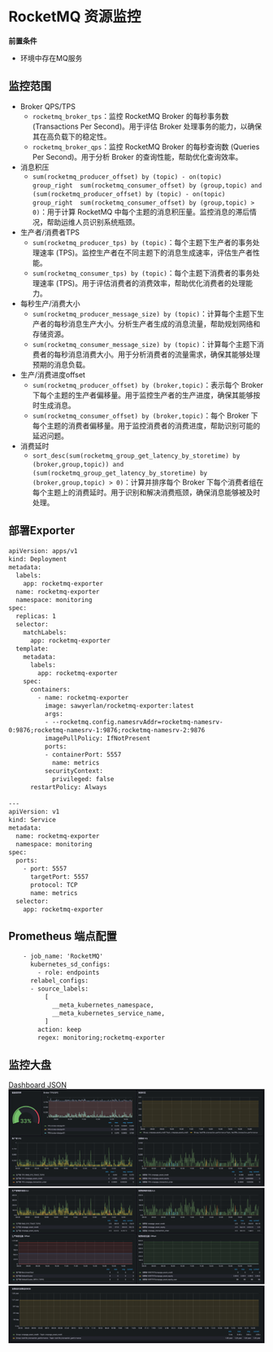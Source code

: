 # RocketMQ 资源监控

**前置条件**
- 环境中存在MQ服务

## 监控范围

- Broker QPS/TPS
    - `rocketmq_broker_tps`：监控 RocketMQ Broker 的每秒事务数 (Transactions Per Second)。用于评估 Broker 处理事务的能力，以确保其在高负载下的稳定性。
    - `rocketmq_broker_qps`：监控 RocketMQ Broker 的每秒查询数 (Queries Per Second)。用于分析 Broker 的查询性能，帮助优化查询效率。
- 消息积压
    - `sum(rocketmq_producer_offset) by (topic) - on(topic)  group_right  sum(rocketmq_consumer_offset) by (group,topic) and (sum(rocketmq_producer_offset) by (topic) - on(topic)  group_right  sum(rocketmq_consumer_offset) by (group,topic) > 0)`：用于计算 RocketMQ 中每个主题的消息积压量。监控消息的滞后情况，帮助运维人员识别系统瓶颈。
- 生产者/消费者TPS
    - `sum(rocketmq_producer_tps) by (topic)`：每个主题下生产者的事务处理速率 (TPS)。监控生产者在不同主题下的消息生成速率，评估生产者性能。
    - `sum(rocketmq_consumer_tps) by (topic)`：每个主题下消费者的事务处理速率 (TPS)。用于评估消费者的消费效率，帮助优化消费者的处理能力。
- 每秒生产/消费大小
    - `sum(rocketmq_producer_message_size) by (topic)`：计算每个主题下生产者的每秒消息生产大小。分析生产者生成的消息流量，帮助规划网络和存储资源。
    - `sum(rocketmq_consumer_message_size) by (topic)`：计算每个主题下消费者的每秒消息消费大小。用于分析消费者的流量需求，确保其能够处理预期的消息负载。
- 生产/消费进度offset
    - `sum(rocketmq_producer_offset) by (broker,topic)`：表示每个 Broker 下每个主题的生产者偏移量。用于监控生产者的生产进度，确保其能够按时生成消息。
    - `sum(rocketmq_consumer_offset) by (broker,topic)`：每个 Broker 下每个主题的消费者偏移量。用于监控消费者的消费进度，帮助识别可能的延迟问题。
- 消费延时
    - `sort_desc(sum(rocketmq_group_get_latency_by_storetime) by (broker,group,topic)) and (sum(rocketmq_group_get_latency_by_storetime) by (broker,group,topic) > 0)`：计算并排序每个 Broker 下每个消费者组在每个主题上的消费延时。用于识别和解决消费瓶颈，确保消息能够被及时处理。

## 部署Exporter
``` 
apiVersion: apps/v1
kind: Deployment
metadata:
  labels:
    app: rocketmq-exporter
  name: rocketmq-exporter
  namespace: monitoring
spec:
  replicas: 1
  selector:
    matchLabels:
      app: rocketmq-exporter
  template:
    metadata:
      labels:
        app: rocketmq-exporter
    spec:
      containers:
        - name: rocketmq-exporter
          image: sawyerlan/rocketmq-exporter:latest
          args:
          - --rocketmq.config.namesrvAddr=rocketmq-namesrv-0:9876;rocketmq-namesrv-1:9876;rocketmq-namesrv-2:9876
          imagePullPolicy: IfNotPresent
          ports:
          - containerPort: 5557
            name: metrics
          securityContext:
            privileged: false
      restartPolicy: Always

---
apiVersion: v1
kind: Service
metadata:
  name: rocketmq-exporter
  namespace: monitoring
spec:
  ports:
    - port: 5557
      targetPort: 5557
      protocol: TCP
      name: metrics
  selector:
    app: rocketmq-exporter
```

## Prometheus 端点配置
``` 
    - job_name: 'RocketMQ'
      kubernetes_sd_configs:
        - role: endpoints
      relabel_configs:
      - source_labels:
          [
            __meta_kubernetes_namespace,
            __meta_kubernetes_service_name,
          ]
        action: keep
        regex: monitoring;rocketmq-exporter
```

## 监控大盘

[Dashboard JSON](../Dashboard/rocketmq.json)
![img.png](img/rocketmq-img.png)
![img_1.png](img/rocketmq-img_1.png)
![img_2.png](img/rocketmq-img_2.png)



